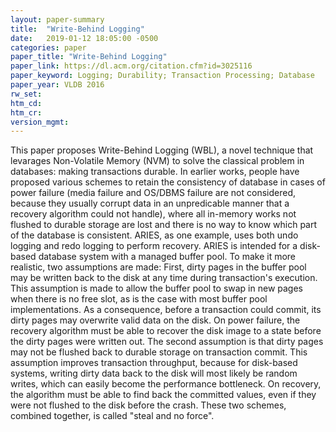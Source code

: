 ```yaml
---
layout: paper-summary
title:  "Write-Behind Logging"
date:   2019-01-12 18:05:00 -0500
categories: paper
paper_title: "Write-Behind Logging"
paper_link: https://dl.acm.org/citation.cfm?id=3025116
paper_keyword: Logging; Durability; Transaction Processing; Database
paper_year: VLDB 2016
rw_set: 
htm_cd: 
htm_cr: 
version_mgmt: 
---
```


This paper proposes Write-Behind Logging (WBL), a novel technique that levarages Non-Volatile Memory (NVM) to solve 
the classical problem in databases: making transactions durable. In earlier works, people have proposed various schemes
to retain the consistency of database in cases of power failure (media failure and OS/DBMS failure are not considered,
because they usually corrupt data in an unpredicable manner that a recovery algorithm could not handle), where all 
in-memory works not flushed to durable storage are lost and there is no way to know which part of the database is consistent.
ARIES, as one example, uses both undo logging and redo logging to perform recovery. ARIES is intended for a disk-based 
database system with a managed buffer pool. To make it more realistic, two assumptions are made: First, dirty pages in 
the buffer pool may be written back to the disk at any time during transaction's execution. This assumption is made to
allow the buffer pool to swap in new pages when there is no free slot, as is the case with most buffer pool implementations.
As a consequence, before a transaction could commit, its dirty pages may overwrite valid data on the disk. On power failure,
the recovery algorithm must be able to recover the disk image to a state before the dirty pages were written out. The second
assumption is that dirty pages may not be flushed back to durable storage on transaction commit. This assumption improves 
transaction throughput, because for disk-based systems, writing dirty data back to the disk will most likely be random
writes, which can easily become the performance bottleneck. On recovery, the algorithm must be able to find back the 
committed values, even if they were not flushed to the disk before the crash. These two schemes, combined together,
is called "steal and no force". 